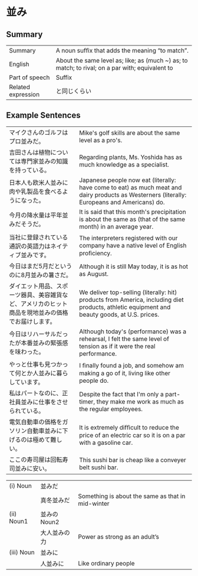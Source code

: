 # 並み

## Summary

<table><tr>   <td>Summary</td>   <td>A noun sufﬁx that adds the meaning “to match”.</td></tr><tr>   <td>English</td>   <td>About the same level as; like; as (much ~) as; to match; to rival; on a par with; equivalent to</td></tr><tr>   <td>Part of speech</td>   <td>Suffix</td></tr><tr>   <td>Related expression</td>   <td>と同じくらい</td></tr></table>

## Example Sentences

<table><tr>   <td>マイクさんのゴルフはプロ並みだ。</td>   <td>Mike's golf skills are about the same level as a pro's.</td></tr><tr>   <td>吉田さんは植物については専門家並みの知識を持っている。</td>   <td>Regarding plants, Ms. Yoshida has as much knowledge as a specialist.</td></tr><tr>   <td>日本人も欧米人並みに肉や乳製品を食べるようになった。</td>   <td>Japanese people now eat (literally: have come to eat) as much meat and dairy products as Westerners (literally: Europeans and Americans) do.</td></tr><tr>   <td>今月の降水量は平年並みだそうだ。</td>   <td>It is said that this month's precipitation is about the same as (that of the same month) in an average year.</td></tr><tr>   <td>当社に登録されている通訳の英語力はネイティブ並みです。</td>   <td>The interpreters registered with our company have a native level of English proﬁciency.</td></tr><tr>   <td>今日はまだ5月だというのに8月並みの暑さだ。</td>   <td>Although it is still May today, it is as hot as August.</td></tr><tr>   <td>ダイエット用品、スポーツ器具、美容雑貨など、アメリカのヒット商品を現地並みの価格でお届けします。</td>   <td>We deliver top-selling (literally: hit) products from America, including diet products, athletic equipment and beauty goods, at U.S. prices.</td></tr><tr>   <td>今日はリハーサルだったが本番並みの緊張感を味わった。</td>   <td>Although today's (performance) was a rehearsal, I felt the same level of tension as if it were the real performance.</td></tr><tr>   <td>やっと仕事も見つかって何とか人並みに暮らしています。</td>   <td>I ﬁnally found a job, and somehow am making a go of it, living like other people do.</td></tr><tr>   <td>私はパートなのに、正社員並みに仕事をさせられている。</td>   <td>Despite the fact that I'm only a part-timer, they make me work as much as the regular employees.</td></tr><tr>   <td>電気自動車の価格をガソリン自動車並みに下げるのは極めて難しい。</td>   <td>It is extremely difﬁcult to reduce the price of an electric car so it is on a par with a gasoline car.</td></tr><tr>   <td>ここの寿司屋は回転寿司並みに安い。</td>   <td>This sushi bar is cheap like a conveyer belt sushi bar.</td></tr></table>

<table class="table"><tbody><tr class="tr head"><td class="td"><span class="numbers">(i)</span> <span class="bold">Noun</span></td><td class="td"><span class="concept">並み</span><span>だ</span></td><td class="td"></td></tr><tr class="tr"><td class="td"></td><td class="td"><span>真冬</span><span class="concept">並み</span><span>だ</span></td><td class="td"><span>Something is about the same as that in mid-winter</span></td></tr><tr class="tr head"><td class="td"><span class="numbers">(ii)</span> <span class="bold">Noun<span class="subscript">1</span></span></td><td class="td"><span class="concept">並み</span><span>のNoun<span class="subscript">2</span></span></td><td class="td"></td></tr><tr class="tr"><td class="td"></td><td class="td"><span>大人</span><span class="concept">並み</span><span>の力</span></td><td class="td"><span>Power as strong as an adult’s</span></td></tr><tr class="tr head"><td class="td"><span class="numbers">(iii)</span> <span class="bold">Noun</span></td><td class="td"><span class="concept">並み</span><span>に</span></td><td class="td"></td></tr><tr class="tr"><td class="td"></td><td class="td"><span>人</span><span class="concept">並み</span><span>に</span></td><td class="td"><span>Like ordinary people</span></td></tr></tbody></table>

